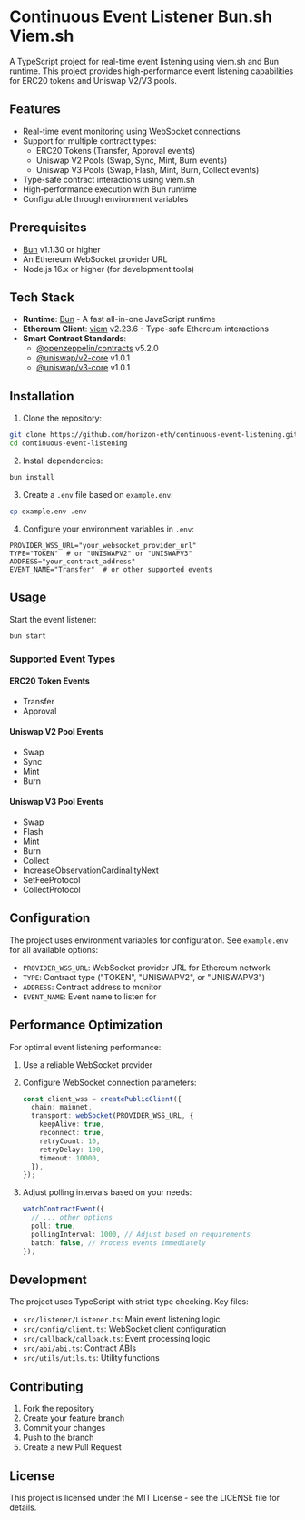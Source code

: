# Continuous Event Listener Bun.sh Viem.sh

A TypeScript project for real-time event listening using viem.sh and Bun runtime. This project provides high-performance event listening capabilities for ERC20 tokens and Uniswap V2/V3 pools.

## Features

-   Real-time event monitoring using WebSocket connections
-   Support for multiple contract types:
    -   ERC20 Tokens (Transfer, Approval events)
    -   Uniswap V2 Pools (Swap, Sync, Mint, Burn events)
    -   Uniswap V3 Pools (Swap, Flash, Mint, Burn, Collect events)
-   Type-safe contract interactions using viem.sh
-   High-performance execution with Bun runtime
-   Configurable through environment variables

## Prerequisites

-   [Bun](https://bun.sh) v1.1.30 or higher
-   An Ethereum WebSocket provider URL
-   Node.js 16.x or higher (for development tools)

## Tech Stack

-   **Runtime**: [Bun](https://bun.sh) - A fast all-in-one JavaScript runtime
-   **Ethereum Client**: [viem](https://viem.sh) v2.23.6 - Type-safe Ethereum interactions
-   **Smart Contract Standards**:
    -   [@openzeppelin/contracts](https://www.npmjs.com/package/@openzeppelin/contracts) v5.2.0
    -   [@uniswap/v2-core](https://www.npmjs.com/package/@uniswap/v2-core) v1.0.1
    -   [@uniswap/v3-core](https://www.npmjs.com/package/@uniswap/v3-core) v1.0.1

## Installation

1. Clone the repository:

```bash
git clone https://github.com/horizon-eth/continuous-event-listening.git
cd continuous-event-listening
```

2. Install dependencies:

```bash
bun install
```

3. Create a `.env` file based on `example.env`:

```bash
cp example.env .env
```

4. Configure your environment variables in `.env`:

```env
PROVIDER_WSS_URL="your_websocket_provider_url"
TYPE="TOKEN"  # or "UNISWAPV2" or "UNISWAPV3"
ADDRESS="your_contract_address"
EVENT_NAME="Transfer"  # or other supported events
```

## Usage

Start the event listener:

```bash
bun start
```

### Supported Event Types

#### ERC20 Token Events

-   Transfer
-   Approval

#### Uniswap V2 Pool Events

-   Swap
-   Sync
-   Mint
-   Burn

#### Uniswap V3 Pool Events

-   Swap
-   Flash
-   Mint
-   Burn
-   Collect
-   IncreaseObservationCardinalityNext
-   SetFeeProtocol
-   CollectProtocol

## Configuration

The project uses environment variables for configuration. See `example.env` for all available options:

-   `PROVIDER_WSS_URL`: WebSocket provider URL for Ethereum network
-   `TYPE`: Contract type ("TOKEN", "UNISWAPV2", or "UNISWAPV3")
-   `ADDRESS`: Contract address to monitor
-   `EVENT_NAME`: Event name to listen for

## Performance Optimization

For optimal event listening performance:

1. Use a reliable WebSocket provider
2. Configure WebSocket connection parameters:

    ```typescript
    const client_wss = createPublicClient({
      chain: mainnet,
      transport: webSocket(PROVIDER_WSS_URL, {
        keepAlive: true,
        reconnect: true,
        retryCount: 10,
        retryDelay: 100,
        timeout: 10000,
      }),
    });
    ```

3. Adjust polling intervals based on your needs:
    ```typescript
    watchContractEvent({
      // ... other options
      poll: true,
      pollingInterval: 1000, // Adjust based on requirements
      batch: false, // Process events immediately
    });
    ```

## Development

The project uses TypeScript with strict type checking. Key files:

-   `src/listener/Listener.ts`: Main event listening logic
-   `src/config/client.ts`: WebSocket client configuration
-   `src/callback/callback.ts`: Event processing logic
-   `src/abi/abi.ts`: Contract ABIs
-   `src/utils/utils.ts`: Utility functions

## Contributing

1. Fork the repository
2. Create your feature branch
3. Commit your changes
4. Push to the branch
5. Create a new Pull Request

## License

This project is licensed under the MIT License - see the LICENSE file for details.
